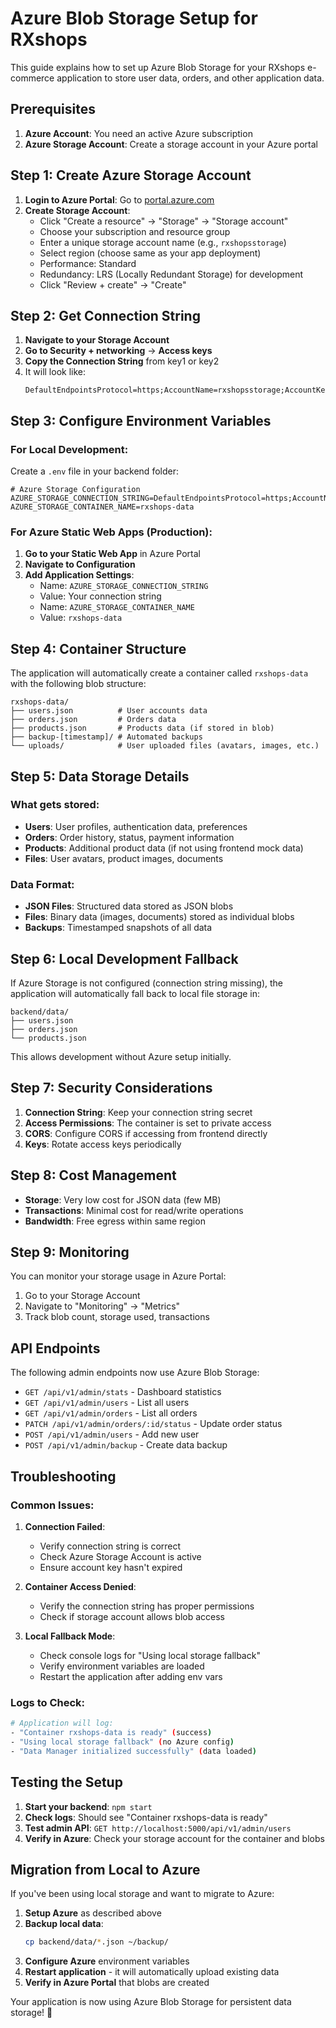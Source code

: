 # Azure Blob Storage Setup for RXshops

This guide explains how to set up Azure Blob Storage for your RXshops e-commerce application to store user data, orders, and other application data.

## Prerequisites

1. **Azure Account**: You need an active Azure subscription
2. **Azure Storage Account**: Create a storage account in your Azure portal

## Step 1: Create Azure Storage Account

1. **Login to Azure Portal**: Go to [portal.azure.com](https://portal.azure.com)
2. **Create Storage Account**:
   - Click "Create a resource" → "Storage" → "Storage account"
   - Choose your subscription and resource group
   - Enter a unique storage account name (e.g., `rxshopsstorage`)
   - Select region (choose same as your app deployment)
   - Performance: Standard
   - Redundancy: LRS (Locally Redundant Storage) for development
   - Click "Review + create" → "Create"

## Step 2: Get Connection String

1. **Navigate to your Storage Account**
2. **Go to Security + networking** → **Access keys**
3. **Copy the Connection String** from key1 or key2
4. It will look like:
   ```
   DefaultEndpointsProtocol=https;AccountName=rxshopsstorage;AccountKey=ABC123...;EndpointSuffix=core.windows.net
   ```

## Step 3: Configure Environment Variables

### For Local Development:
Create a `.env` file in your backend folder:

```env
# Azure Storage Configuration
AZURE_STORAGE_CONNECTION_STRING=DefaultEndpointsProtocol=https;AccountName=rxshopsstorage;AccountKey=your_actual_key_here;EndpointSuffix=core.windows.net
AZURE_STORAGE_CONTAINER_NAME=rxshops-data
```

### For Azure Static Web Apps (Production):
1. **Go to your Static Web App** in Azure Portal
2. **Navigate to Configuration**
3. **Add Application Settings**:
   - Name: `AZURE_STORAGE_CONNECTION_STRING`
   - Value: Your connection string
   - Name: `AZURE_STORAGE_CONTAINER_NAME`
   - Value: `rxshops-data`

## Step 4: Container Structure

The application will automatically create a container called `rxshops-data` with the following blob structure:

```
rxshops-data/
├── users.json          # User accounts data
├── orders.json         # Orders data  
├── products.json       # Products data (if stored in blob)
├── backup-[timestamp]/ # Automated backups
└── uploads/            # User uploaded files (avatars, images, etc.)
```

## Step 5: Data Storage Details

### What gets stored:
- **Users**: User profiles, authentication data, preferences
- **Orders**: Order history, status, payment information
- **Products**: Additional product data (if not using frontend mock data)
- **Files**: User avatars, product images, documents

### Data Format:
- **JSON Files**: Structured data stored as JSON blobs
- **Files**: Binary data (images, documents) stored as individual blobs
- **Backups**: Timestamped snapshots of all data

## Step 6: Local Development Fallback

If Azure Storage is not configured (connection string missing), the application will automatically fall back to local file storage in:

```
backend/data/
├── users.json
├── orders.json
└── products.json
```

This allows development without Azure setup initially.

## Step 7: Security Considerations

1. **Connection String**: Keep your connection string secret
2. **Access Permissions**: The container is set to private access
3. **CORS**: Configure CORS if accessing from frontend directly
4. **Keys**: Rotate access keys periodically

## Step 8: Cost Management

- **Storage**: Very low cost for JSON data (few MB)
- **Transactions**: Minimal cost for read/write operations
- **Bandwidth**: Free egress within same region

## Step 9: Monitoring

You can monitor your storage usage in Azure Portal:
1. Go to your Storage Account
2. Navigate to "Monitoring" → "Metrics"
3. Track blob count, storage used, transactions

## API Endpoints

The following admin endpoints now use Azure Blob Storage:

- `GET /api/v1/admin/stats` - Dashboard statistics
- `GET /api/v1/admin/users` - List all users
- `GET /api/v1/admin/orders` - List all orders
- `PATCH /api/v1/admin/orders/:id/status` - Update order status
- `POST /api/v1/admin/users` - Add new user
- `POST /api/v1/admin/backup` - Create data backup

## Troubleshooting

### Common Issues:

1. **Connection Failed**:
   - Verify connection string is correct
   - Check Azure Storage Account is active
   - Ensure account key hasn't expired

2. **Container Access Denied**:
   - Verify the connection string has proper permissions
   - Check if storage account allows blob access

3. **Local Fallback Mode**:
   - Check console logs for "Using local storage fallback"
   - Verify environment variables are loaded
   - Restart the application after adding env vars

### Logs to Check:
```bash
# Application will log:
- "Container rxshops-data is ready" (success)
- "Using local storage fallback" (no Azure config)
- "Data Manager initialized successfully" (data loaded)
```

## Testing the Setup

1. **Start your backend**: `npm start`
2. **Check logs**: Should see "Container rxshops-data is ready"
3. **Test admin API**: `GET http://localhost:5000/api/v1/admin/users`
4. **Verify in Azure**: Check your storage account for the container and blobs

## Migration from Local to Azure

If you've been using local storage and want to migrate to Azure:

1. **Setup Azure** as described above
2. **Backup local data**:
   ```bash
   cp backend/data/*.json ~/backup/
   ```
3. **Configure Azure** environment variables
4. **Restart application** - it will automatically upload existing data
5. **Verify in Azure Portal** that blobs are created

Your application is now using Azure Blob Storage for persistent data storage! 🚀